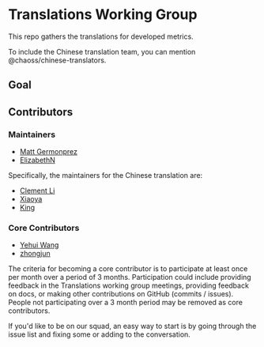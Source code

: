 # Translations Working Group

This repo gathers the translations for developed metrics. 

To include the Chinese translation team, you can mention @chaoss/chinese-translators.

## Goal

## Contributors

### Maintainers

- [Matt Germonprez](https://github.com/germonprez)
- [ElizabethN](https://github.com/ElizabethN)

Specifically, the maintainers for the Chinese translation are:

- [Clement Li](https://github.com/robekeane)
- [Xiaoya](https://github.com/xiaoya-Esther)
- [King](https://github.com/king-gao)

### Core Contributors

- [Yehui Wang](https://github.com/eyehwan)
- [zhongjun](https://github.com/zhongjun2)

The criteria for becoming a core contributor is to participate at least once per month over a period of 3 months. Participation could include providing feedback in the Translations working group meetings, providing feedback on docs, or making other contributions on GitHub (commits / issues). People not participating over a 3 month period may be removed as core contributors.

If you'd like to be on our squad, an easy way to start is by going through the issue list and fixing some or adding to the conversation.

